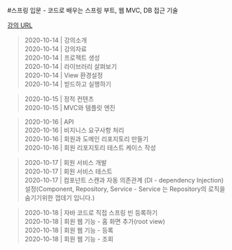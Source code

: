 #스프링 입문 - 코드로 배우는 스프링 부트, 웹 MVC, DB 접근 기술

[강의 URL](https://www.inflearn.com/course/%EC%8A%A4%ED%94%84%EB%A7%81-%EC%9E%85%EB%AC%B8-%EC%8A%A4%ED%94%84%EB%A7%81%EB%B6%80%ED%8A%B8/dashboard)

> 2020-10-14 | 강의소개   
> 2020-10-14 | 강의자료  
> 2020-10-14 | 프로젝트 생성  
> 2020-10-14 | 라이브러리 살펴보기  
> 2020-10-14 | View 환경설정  
> 2020-10-14 | 빋드하고 실행하기    
 
> 2020-10-15 | 정적 컨텐츠  
> 2020-10-15 | MVC와 템플릿 엔진 
 
> 2020-10-16 | API  
> 2020-10-16 | 비지니스 요구사항 처리  
> 2020-10-16 | 회원과 도메인 리포지토리 만들기  
> 2020-10-16 | 회원 리포지토리 테스트 케이스 작성  
 
> 2020-10-17 | 회원 서비스 개발  
> 2020-10-17 | 회원 서비스 테스트  
> 2020-10-17 | 컴포넌트 스캔과 자동 의존관계 (DI - dependency Injection) 설정(Component, Repository, Service - Service 는 Repository의 로직을 숨기기위한 껍데기 입니다.)  

> 2020-10-18 | 자바 코드로 직접 스프링 빈 등록하기  
> 2020-10-18 | 회원 웹 기능 - 홈 화면 추가(root view)    
> 2020-10-18 | 회원 웹 기능 - 등록  
> 2020-10-18 | 회원 웹 기능 - 조회    
    
 